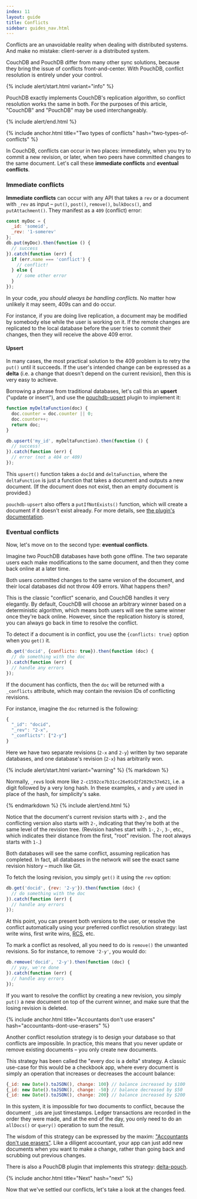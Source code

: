 ```yaml
---
index: 11
layout: guide
title: Conflicts
sidebar: guides_nav.html
---
```


Conflicts are an unavoidable reality when dealing with distributed systems. And make no mistake: client-server *is* a distributed system.

CouchDB and PouchDB differ from many other sync solutions, because they bring the issue of conflicts front-and-center. With PouchDB, conflict resolution is entirely under your control.

{% include alert/start.html variant="info" %}

PouchDB exactly implements CouchDB's replication algorithm, so conflict resolution works the same in both. For the purposes of this article, "CouchDB" and "PouchDB" may be used interchangeably.

{% include alert/end.html %}

{% include anchor.html title="Two types of conflicts" hash="two-types-of-conflicts" %}

In CouchDB, conflicts can occur in two places: immediately, when you try to commit a new revision, or later, when two peers have committed changes to the same document. Let's call these **immediate conflicts** and **eventual conflicts**.

### Immediate conflicts

**Immediate conflicts** can occur with any API that takes a `rev` or a document with `_rev` as input &ndash; `put()`, `post()`, `remove()`, `bulkDocs()`, and `putAttachment()`. They manifest as a `409` (conflict) error:

```js
const myDoc = {
  _id: 'someid',
  _rev: '1-somerev'
};
db.put(myDoc).then(function () {
  // success
}).catch(function (err) {
  if (err.name === 'conflict') {
    // conflict!
  } else {
    // some other error
  }
});
```

In your code, *you should always be handling conflicts*. No matter how unlikely it may seem, 409s can and do occur.

For instance, if you are doing live replication, a document may be modified by somebody else while the user is working on it. If the remote changes are replicated to the local database before the user tries to commit their changes, then they will receive the above 409 error.

#### Upsert

In many cases, the most practical solution to the 409 problem is to retry the `put()` until it succeeds. If the user's intended change can be expressed as a **delta** (i.e. a change that doesn't depend on the current revision), then this is very easy to achieve.

Borrowing a phrase from traditional databases, let's call this an **upsert** ("update or insert"), and use the [pouchdb-upsert](https://github.com/pouchdb/pouchdb-upsert) plugin to implement it:

```js
function myDeltaFunction(doc) {
  doc.counter = doc.counter || 0;
  doc.counter++;
  return doc;
}

db.upsert('my_id', myDeltaFunction).then(function () {
  // success!
}).catch(function (err) {
  // error (not a 404 or 409)
});
```

This `upsert()` function takes a `docId` and `deltaFunction`, where the `deltaFunction` is just a function that takes a document and outputs a new document. (If the document does not exist, then an empty document is provided.)

`pouchdb-upsert` also offers a `putIfNotExists()` function, which will create a document if it doesn't exist already. For more details, see [the plugin's documentation](https://github.com/pouchdb/pouchdb-upsert#readme).

### Eventual conflicts

Now, let's move on to the second type: **eventual conflicts**.

Imagine two PouchDB databases have both gone offline. The two separate users each make modifications to the same document, and then they come back online at a later time.

Both users committed changes to the same version of the document, and their local databases did not throw 409 errors. What happens then?

This is the classic "conflict" scenario, and CouchDB handles it very elegantly. By default, CouchDB will choose an arbitrary winner based on a deterministic algorithm, which means both users will see the same winner once they're back online. However, since the replication history is stored, you can always go back in time to resolve the conflict.

To detect if a document is in conflict, you use the `{conflicts: true}` option when you `get()` it.

```js
db.get('docid', {conflicts: true}).then(function (doc) {
  // do something with the doc
}).catch(function (err) {
  // handle any errors
});
```

If the document has conflicts, then the `doc` will be returned with a `_conflicts` attribute, which may contain the revision IDs of conflicting revisions.

For instance, imagine the `doc` returned is the following:

```js
{
  "_id": "docid",
  "_rev": "2-x",
  "_conflicts": ["2-y"]
}
```

Here we have two separate revisions (`2-x` and `2-y`) written by two separate databases, and one database's revision (`2-x`) has arbitrarily won.

{% include alert/start.html variant="warning" %}
{% markdown %}

Normally, `_rev`s look more like `2-c1592ce7b31cc26e91d2f2029c57e621`, i.e. a digit followed by a very long hash. In these examples, `x` and `y` are used in place of the hash, for simplicity's sake.

{% endmarkdown %}
{% include alert/end.html %}

Notice that the document's current revision starts with `2-`, and the conflicting version also starts with `2-`, indicating that they're both at the same level of the revision tree. (Revision hashes start with `1-`, `2-`, `3-`, etc., which indicates their distance from the first, "root" revision. The root always starts with `1-`.)

Both databases will see the same conflict, assuming replication has completed. In fact, all databases in the network will see the exact same revision history &ndash; much like Git.

To fetch the losing revision, you simply `get()` it using the `rev` option:

```js
db.get('docid', {rev: '2-y'}).then(function (doc) {
  // do something with the doc
}).catch(function (err) {
  // handle any errors
});
```

At this point, you can present both versions to the user, or resolve the conflict automatically using your preferred conflict resolution strategy: last write wins, first write wins, [RCS](https://www.gnu.org/software/rcs/), etc.

To mark a conflict as resolved, all you need to do is `remove()` the unwanted revisions. So for instance, to remove `'2-y'`, you would do:

```js
db.remove('docid', '2-y').then(function (doc) {
  // yay, we're done
}).catch(function (err) {
  // handle any errors
});
```

If you want to resolve the conflict by creating a new revision, you simply `put()` a new document on top of the current winner, and make sure that the losing revision is deleted.

{% include anchor.html title="Accountants don't use erasers" hash="accountants-dont-use-erasers" %}

Another conflict resolution strategy is to design your database so that conflicts are impossible. In practice, this means that you never update or remove existing documents &ndash; you only create new documents.

This strategy has been called the "every doc is a delta" strategy. A classic use-case for this would be a checkbook app, where every document is simply an operation that increases or decreases the account balance:

```js
{_id: new Date().toJSON(), change: 100} // balance increased by $100
{_id: new Date().toJSON(), change: -50} // balance decreased by $50
{_id: new Date().toJSON(), change: 200} // balance increased by $200
```

In this system, it is impossible for two documents to conflict, because the document `_id`s are just timestamps. Ledger transactions are recorded in the order they were made, and at the end of the day, you only need to do an `allDocs()` or `query()` operation to sum the result.

The wisdom of this strategy can be expressed by the maxim: ["Accountants don't use erasers"](https://blogs.msdn.microsoft.com/pathelland/2007/06/14/accountants-dont-use-erasers/). Like a diligent accountant, your app can just add new documents when you want to make a change, rather than going back and scrubbing out previous changes.

There is also a PouchDB plugin that implements this strategy: [delta-pouch](https://github.com/redgeoff/delta-pouch).

{% include anchor.html title="Next" hash="next" %}

Now that we've settled our conflicts, let's take a look at the changes feed.
